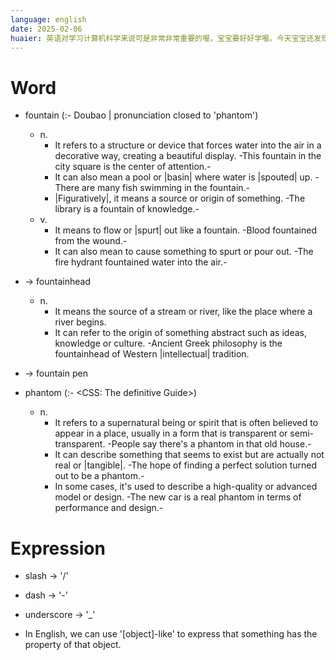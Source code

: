 ```yaml
---
language: english
date: 2025-02-06
huaier: 英语对学习计算机科学来说可是非常非常重要的喔，宝宝要好好学喔。今天宝宝还发现termux原来是可以输入其他字符的，宝宝好厉害🥰。还有做这个笔记如果按照README上的做法，应该还能写一个parser出来吧
---
```


# Word

+ fountain (:- Doubao | pronunciation closed to 'phantom')
  + n.
    + It refers to a structure or device that forces water into the 
      air in a decorative way, creating a beautiful display.
     -This fountain in the city square is the center of attention.-
    + It can also mean a pool or |basin| where water is |spouted| up.
     -There are many fish swimming in the fountain.-
    + |Figuratively|, it means a source or origin of something.
     -The library is a fountain of knowledge.-
  + v.
    + It means to flow or |spurt| out like a fountain.
     -Blood fountained from the wound.-
    + It can also mean to cause something to spurt or pour out.
     -The fire hydrant fountained water into the air.-
+ -> fountainhead
  + n.
    + It means the source of a stream or river, like the place where
      a river begins.
    + It can refer to the origin of something abstract such as ideas,
      knowledge or culture.
     -Ancient Greek philosophy is the fountainhead of Western 
      |intellectual| tradition.
+ -> fountain pen

+ phantom (:- <CSS: The definitive Guide>)
  + n.
    + It refers to a supernatural being or spirit that is often believed
      to appear in a place, usually in a form that is transparent or semi-
      transparent.
     -People say there's a phantom in that old house.-
    + It can describe something that seems to exist but are actually not 
      real or |tangible|.
     -The hope of finding a perfect solution turned out to be a phantom.-
    + In some cases, it's used to describe a high-quality or advanced 
      model or design.
     -The new car is a real phantom in terms of performance and design.-

# Expression

+ slash       -> '/'
+ dash        -> '-'
+ underscore  -> '_'

+ In English, we can use '[object]-like' to express that something has the property
  of that object.
